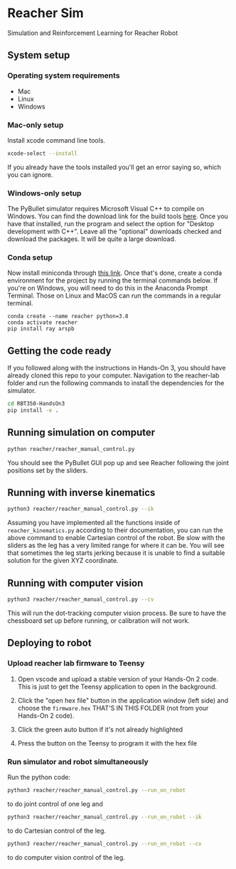 # Reacher Sim

Simulation and Reinforcement Learning for Reacher Robot

## System setup

### Operating system requirements

* Mac
* Linux
* Windows

### Mac-only setup

Install xcode command line tools.

```bash
xcode-select --install
```

If you already have the tools installed you'll get an error saying so, which you can ignore.

### Windows-only setup

The PyBullet simulator requires Microsoft Visual C++ to compile on Windows. You can find the download link for the build
tools [here](https://visualstudio.microsoft.com/visual-cpp-build-tools/). Once you have that installed, run the program
and select the option for "Desktop development with C++". Leave all the "optional" downloads checked and download the
packages. It will be quite a large download.

### Conda setup

Now install miniconda through [this link](https://docs.conda.io/en/latest/miniconda.html). Once that's done, create a
conda environment for the project by running the terminal commands below. If you're on Windows, you will need to do this
in the Anaconda Prompt Terminal. Those on Linux and MacOS can run the commands in a regular terminal.

```
conda create --name reacher python=3.8
conda activate reacher
pip install ray arspb
```

## Getting the code ready

If you followed along with the instructions in Hands-On 3, you should have already cloned this repo to your computer.
Navigation to the reacher-lab folder and run the following commands to install the dependencies for the simulator.

```bash
cd RBT350-HandsOn3  
pip install -e .
```

## Running simulation on computer

```bash
python reacher/reacher_manual_control.py
```

You should see the PyBullet GUI pop up and see Reacher following the joint positions set by the sliders.

## Running with inverse kinematics

```bash
python3 reacher/reacher_manual_control.py --ik
```

Assuming you have implemented all the functions inside of `reacher_kinematics.py` according to their documentation, you
can run the above command to enable Cartesian control of the robot. Be slow with the sliders as the leg has a very
limited range for where it can be. You will see that sometimes the leg starts jerking because it is unable to find a
suitable solution for the given XYZ coordinate.

## Running with computer vision

```bash
python3 reacher/reacher_manual_control.py --cv
```

This will run the dot-tracking computer vision process. Be sure to have the chessboard set up before running, or
calibration will not work.

## Deploying to robot

### Upload reacher lab firmware to Teensy

1. Open vscode and upload a stable version of your Hands-On 2 code. This is just to get the Teensy application to open
   in the background.

2. Click the "open hex file" button in the application window (left side) and choose the `firmware.hex` THAT'S IN THIS
   FOLDER (not from your Hands-On 2 code).

3. Click the green auto button if it's not already highlighted

4. Press the button on the Teensy to program it with the hex file

### Run simulator and robot simultaneously

Run the python code:

```bash
python3 reacher/reacher_manual_control.py --run_on_robot
```

to do joint control of one leg and

```bash
python3 reacher/reacher_manual_control.py --run_on_robot --ik
```

to do Cartesian control of the leg.

```bash
python3 reacher/reacher_manual_control.py --run_on_robot --cv
```

to do computer vision control of the leg.
<br/>
